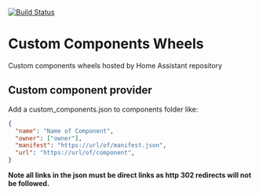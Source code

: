 [![Build Status](https://dev.azure.com/home-assistant/Hass.io/_apis/build/status/custom-components%20CI?branchName=master)](https://dev.azure.com/home-assistant/Hass.io/_build/latest?definitionId=46&branchName=master)

# Custom Components Wheels
Custom components wheels hosted by Home Assistant repository

## Custom component provider

Add a custom_components.json to components folder like:

```json
{
  "name": "Name of Component",
  "owner": ["owner"],
  "manifest": "https://url/of/manifest.json",
  "url": "https://url/of/component",
}
```
**Note all links in the json must be direct links as http 302 redirects will not be followed.**
